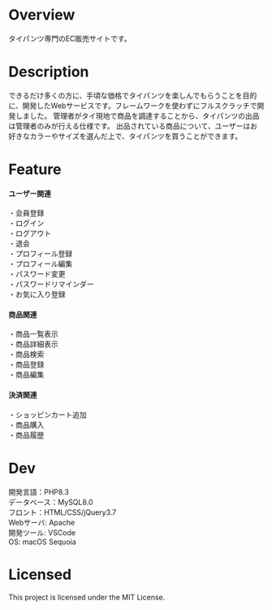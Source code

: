 # Overview
タイパンツ専門のEC販売サイトです。

# Description
できるだけ多くの方に、手頃な価格でタイパンツを楽しんでもらうことを目的に、開発したWebサービスです。フレームワークを使わずにフルスクラッチで開発しました。
管理者がタイ現地で商品を調達することから、タイパンツの出品は管理者のみが行える仕様です。
出品されている商品について、ユーザーはお好きなカラーやサイズを選んだ上で、タイパンツを買うことができます。

# Feature
#### ユーザー関連  
・会員登録  
・ログイン  
・ログアウト  
・退会  
・プロフィール登録  
・プロフィール編集  
・パスワード変更  
・パスワードリマインダー  
・お気に入り登録  

#### 商品関連
・商品一覧表示  
・商品詳細表示  
・商品検索  
・商品登録  
・商品編集  

#### 決済関連
・ショッピンカート追加  
・商品購入  
・商品履歴  


# Dev
開発言語：PHP8.3  
データベース：MySQL8.0  
フロント：HTML/CSS/jQuery3.7  
Webサーバ: Apache  
開発ツール: VSCode  
OS: macOS Sequoia  


# Licensed
This project is licensed under the MIT License.

